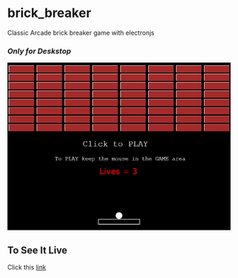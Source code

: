 # brick_breaker
Classic Arcade brick breaker game with electronjs

### ***Only for Deskstop***

<img src="https://raw.githubusercontent.com/mohdAffancodes/mohdAffancodes.github.io/master/images/breaker.png"/>

## To See It Live 
Click this <a href="https://mohdAffancodes.github.io/breaker">link</a>
